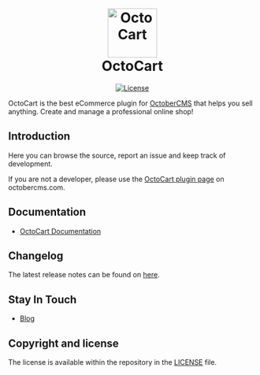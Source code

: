 <h1 align="center"><a href="https://octocart.github.io/"><img src="https://octocart.github.io/img/logo.png" width="100" alt="OctoCart"></a><br>OctoCart</h1>

<p align="center">
<a href="https://octobercms.com/plugin/xeor-octocart" rel="nofollow"><img src="https://camo.githubusercontent.com/9a140a4c68e7c178bc660bee7675f4f25ff7ade3/68747470733a2f2f696d672e736869656c64732e696f2f6e706d2f6c2f7675652e737667" alt="License" data-canonical-src="https://img.shields.io/npm/l/vue.svg" style="max-width:100%;"></a>
</p>

OctoCart is the best eCommerce plugin for [OctoberCMS](https://octobercms.com) that helps you sell anything. Create and manage a professional online shop!

## Introduction
Here you can browse the source, report an issue and keep track of development.

If you are not a developer, please use the [OctoCart plugin page](https://octobercms.com/plugin/xeor-octocart) on octobercms.com.

## Documentation
* [OctoCart Documentation](https://octocart.github.io/en/documentation.html)

## Changelog
The latest release notes can be found on [here](https://octocart.github.io/en/changelog.html).

## Stay In Touch
- [Blog](https://blog.sozonov-alexey.ru/tagged/octocart)

## Copyright and license
The license is available within the repository in the [LICENSE](https://github.com/octocart/octocart-plugin/blob/master/LICENSE.md) file.
